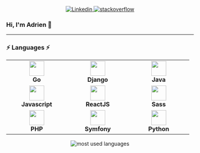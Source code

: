 <p align="center">
    <a href="https://www.linkedin.com/in/adrientiburce-centralelille/">
      <img alt="Linkedin" src="https://img.shields.io/badge/-linkedin-blue?style=for-the-badge&logo=Linkedin&logoColor=white" />
    </a>
    <a href="https://stackoverflow.com/users/11619849/a-ecrubit">
            <img alt="stackoverflow" src="https://img.shields.io/badge/-Stackoverflow-F48023?style=for-the-badge&labelColor=F48023&logo=stackoverflow&logoColor=white" />
    </a>
 </p>

### Hi, I'm Adrien 👋

-------------

### ⚡ Languages ⚡ 


<div align="center">
<table align="center">
<tbody>
    
<tr>
<td align="center" width="20%">
<img height=40px src="https://img.icons8.com/color/48/000000/golang.png">
<span><b><center>Go</center></b></span>
</td>
    
<td align="center" width="20%">
<img height=40px src="https://img.icons8.com/color/48/000000/django.png">
<span><b><center>Django</center></b></span>
</td>
    
<td align="center" width="20%">
<img height=40px src="https://img.icons8.com/color/48/000000/java-coffee-cup-logo.png">
<span><b><center>Java</center></b></span>
</td>
</tr>

<tr>
<td align="center" width="20%">
<img height=40px src="https://img.icons8.com/color/48/000000/2x/javascript.png">
<span><b><center>Javascript</center></b></span>
</td>

<td align="center" width="20%">
<img height=40px src="https://img.icons8.com/ultraviolet/2x/react.png">
<span><b><center>ReactJS</center></b></span>
</td>

<td align="center" width="20%">
<img height=40px src="https://img.icons8.com/color/48/000000/2x/sass.png">
<span><b><center>Sass</center></b></span>
</td>
</tr>

<tr>
<td align="center" width="20%">
<img height=40px src="https://img.icons8.com/offices/30/000000/2x/php-logo.png">
<span><b><center>PHP</center></b></span>
</td>
    
<td align="center" width="20%">
<img height=40px src="https://img.icons8.com/color/48/000000/2x/symfony.png">
<span><b><center>Symfony</center></b></span>
</td>

<td align="center" width="20%">
<img height=40px src="https://img.icons8.com/color/2x/python.png">
<span><b><center>Python</center></b></span>
</td>
</tr>



</tbody>
</table>


<img alt="most used languages" src="https://github-readme-stats.vercel.app/api/top-langs/?username=adrientiburce&layout=compact" />

</div>
